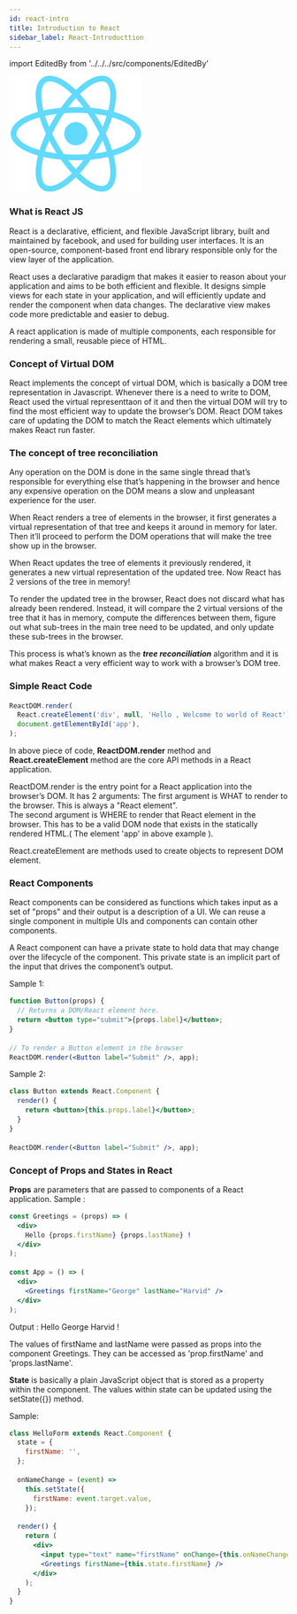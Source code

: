 ```yaml
---
id: react-intro
title: Introduction to React
sidebar_label: React-Introducttion
---
```


import EditedBy from '../../../src/components/EditedBy'

![React_Logo](/img/react_logo.png)

### What is React JS

React is a declarative, efficient, and flexible JavaScript library, built and maintained by facebook, and used for building user interfaces. It is an open-source, component-based front end library responsible only for the view layer of the application.

React uses a declarative paradigm that makes it easier to reason about your application and aims to be both efficient and flexible. It designs simple views for each state in your application, and will efficiently update and render the component when data changes. The declarative view makes code more predictable and easier to debug.

A react application is made of multiple components, each responsible for rendering a small, reusable piece of HTML.

### Concept of Virtual DOM

React implements the concept of virtual DOM, which is basically a DOM tree representation in Javascript. Whenever there is a need to write to DOM, React used the virtual representtaon of it and then the virtual DOM will try to find the most efficient way to update the browser’s DOM. React DOM takes care of updating the DOM to match the React elements which ultimately makes React run faster.

### The concept of tree reconciliation

Any operation on the DOM is done in the same single thread that’s responsible for everything else that’s happening in the browser and hence any expensive operation on the DOM means a slow and unpleasant experience for the user.

When React renders a tree of elements in the browser, it first generates a virtual representation of that tree and keeps it around in memory for later. Then it’ll proceed to perform the DOM operations that will make the tree show up in the browser.

When React updates the tree of elements it previously rendered, it generates a new virtual representation of the updated tree. Now React has 2 versions of the tree in memory!

To render the updated tree in the browser, React does not discard what has already been rendered. Instead, it will compare the 2 virtual versions of the tree that it has in memory, compute the differences between them, figure out what sub-trees in the main tree need to be updated, and only update these sub-trees in the browser.

This process is what’s known as the **_tree reconciliation_** algorithm and it is what makes React a very efficient way to work with a browser’s DOM tree.

### Simple React Code

```jsx
ReactDOM.render(
  React.createElement('div', null, 'Hello , Welcome to world of React'),
  document.getElementById('app'),
);
```

In above piece of code, **ReactDOM.render** method and **React.createElement** method are the core API methods in a React application.

ReactDOM.render is the entry point for a React application into the browser’s DOM. It has 2 arguments: The first argument is WHAT to render to the browser. This is always a "React element".  
 The second argument is WHERE to render that React element in the browser. This has to be a valid DOM node that exists in the statically rendered HTML.( The element 'app' in above example ).

React.createElement are methods used to create objects to represent DOM element.

### React Components

React components can be considered as functions which takes input as a set of "props" and their output is a description of a UI. We can reuse a single component in multiple UIs and components can contain other components.

A React component can have a private state to hold data that may change over the lifecycle of the component. This private state is an implicit part of the input that drives the component’s output.

Sample 1:

```jsx
function Button(props) {
  // Returns a DOM/React element here.
  return <button type="submit">{props.label}</button>;
}

// To render a Button element in the browser
ReactDOM.render(<Button label="Submit" />, app);
```

Sample 2:

```jsx
class Button extends React.Component {
  render() {
    return <button>{this.props.label}</button>;
  }
}

ReactDOM.render(<Button label="Submit" />, app);
```

### Concept of Props and States in React

**Props** are parameters that are passed to components of a React application. Sample :

```jsx
const Greetings = (props) => (
  <div>
    Hello {props.firstName} {props.lastName} !
  </div>
);

const App = () => (
  <div>
    <Greetings firstName="George" lastName="Harvid" />
  </div>
);
```

Output : Hello George Harvid !

The values of firstName and lastName were passed as props into the component Greetings. They can be accessed as 'prop.firstName' and 'props.lastName'.

**State** is basically a plain JavaScript object that is stored as a property within the component. The values within state can be updated using the setState({}) method.

Sample:

```jsx
class HelloForm extends React.Component {
  state = {
    firstName: '',
  };

  onNameChange = (event) =>
    this.setState({
      firstName: event.target.value,
    });

  render() {
    return (
      <div>
        <input type="text" name="firstName" onChange={this.onNameChange} />
        <Greetings firstName={this.state.firstName} />
      </div>
    );
  }
}
```

<EditedBy name="Meenu" updated="Vijay" date="21/05/2020" />
